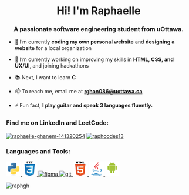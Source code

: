 <h1 align="center">Hi! I'm Raphaelle</h1>
<h3 align="center">A passionate software engineering student from uOttawa.</h3>

- 🔭 I’m currently **coding my own personal website** and **designing a website** for a local organization

- 🌱 I’m currently working on improving my skills in **HTML, CSS, and UX/UI**, and joining hackathons

- 📚 Next, I want to learn **C**

- 📫 To reach me, email me at **rghan086@uottawa.ca**

- ⚡ Fun fact, **I play guitar and speak 3 languages fluently.**

<h3 align="left">Find me on LinkedIn and LeetCode:</h3>
<p align="left">
<a href="https://linkedin.com/in/raphaelle-ghanem-141320254" target="blank"><img align="center" src="https://raw.githubusercontent.com/rahuldkjain/github-profile-readme-generator/master/src/images/icons/Social/linked-in-alt.svg" alt="raphaelle-ghanem-141320254" height="30" width="40" /></a>
<a href="https://www.leetcode.com/raphcodes13" target="blank"><img align="center" src="https://raw.githubusercontent.com/rahuldkjain/github-profile-readme-generator/master/src/images/icons/Social/leet-code.svg" alt="raphcodes13" height="30" width="40" /></a>
</p>

<h3 align="left">Languages and Tools:</h3>
<p align="left"> <a href="https://www.python.org" target="_blank" rel="noreferrer"> <img src="https://raw.githubusercontent.com/devicons/devicon/master/icons/python/python-original.svg" alt="python" width="40" height="40"/> </a> <a href="https://www.w3schools.com/css/" target="_blank" rel="noreferrer"> <img src="https://raw.githubusercontent.com/devicons/devicon/master/icons/css3/css3-original-wordmark.svg" alt="css3" width="40" height="40"/> </a> <a href="https://www.figma.com/" target="_blank" rel="noreferrer"> <img src="https://www.vectorlogo.zone/logos/figma/figma-icon.svg" alt="figma" width="40" height="40"/> </a> <a href="https://git-scm.com/" target="_blank" rel="noreferrer"> <img src="https://www.vectorlogo.zone/logos/git-scm/git-scm-icon.svg" alt="git" width="40" height="40"/> </a> <a href="https://www.w3.org/html/" target="_blank" rel="noreferrer"> <img src="https://raw.githubusercontent.com/devicons/devicon/master/icons/html5/html5-original-wordmark.svg" alt="html5" width="40" height="40"/> </a> <a href="https://www.java.com" target="_blank" rel="noreferrer"> <img src="https://raw.githubusercontent.com/devicons/devicon/master/icons/java/java-original.svg" alt="java" width="40" height="40"/> </a> <a href="https://developer.android.com" target="_blank" rel="noreferrer"> <img src="https://raw.githubusercontent.com/devicons/devicon/master/icons/android/android-original-wordmark.svg" alt="android" width="40" height="40"/> </a> </p>

<p><img align="center" src="https://github-readme-stats.vercel.app/api/top-langs?username=raphgh&show_icons=true&locale=en&layout=compact" alt="raphgh" /></p>

<!---
raphgh/raphgh is a ✨ special ✨ repository because its `README.md` (this file) appears on your GitHub profile.
You can click the Preview link to take a look at your changes.
--->
